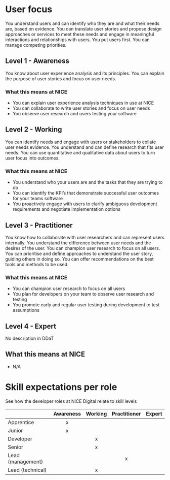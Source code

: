 # User focus
You understand users and can identify who they are and what their needs are, based on evidence. You can translate user stories and propose design approaches or services to meet these needs and engage in meaningful interactions and relationships with users. You put users first. You can manage competing priorities.

## Level 1 - Awareness
You know about user experience analysis and its principles. You can explain the purpose of user stories and focus on user needs.

### What this means at NICE 
- You can explain user experience analysis techniques in use at NICE
- You can collaborate to write user stories and focus on user needs
- You observe user research and users testing your software

## Level 2 - Working
You can identify needs and engage with users or stakeholders to collate user needs evidence. You understand and can define research that fits user needs. You can use quantitative and qualitative data about users to turn user focus into outcomes.

### What this means at NICE 
- You understand who your users are and the tasks that they are trying to do
- You can identify the KPI’s that demonstrate successful user outcomes for your teams software
- You proactively engage with users to clarify ambiguous development requirements and negotiate implementation options

## Level 3 - Practitioner
You know how to collaborate with user researchers and can represent users internally. You understand the difference between user needs and the desires of the user. You can champion user research to focus on all users. You can prioritise and define approaches to understand the user story, guiding others in doing so. You can offer recommendations on the best tools and methods to be used.

### What this means at NICE 
- You can champion user research to focus on all users
- You plan for developers on your team to observe user research and testing
- You promote early and regular user testing during development to test assumptions

## Level 4 - Expert
No description in DDaT

## What this means at NICE 
- N/A

# Skill expectations per role
See how the developer roles at NICE Digital relate to skill levels

|                   | Awareness | Working | Practitioner | Expert |
|-------------------|:-:|:-:|:-:|:-:| 
| Apprentice        |    x      |         |              |        |
| Junior            |    x      |         |              |        |
| Developer         |           |    x    |              |        |
| Senior            |           |    x    |              |        |
| Lead (management) |           |         |     x        |        |
| Lead (technical)  |           |    x    |              |        |


